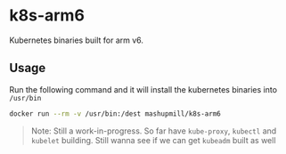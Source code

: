 # k8s-arm6

Kubernetes binaries built for arm v6.

## Usage

Run the following command and it will install the kubernetes binaries into `/usr/bin`

```bash
docker run --rm -v /usr/bin:/dest mashupmill/k8s-arm6
```

> Note: Still a work-in-progress. So far have `kube-proxy`, `kubectl` and `kubelet` building. Still wanna see if we can get `kubeadm` built as well